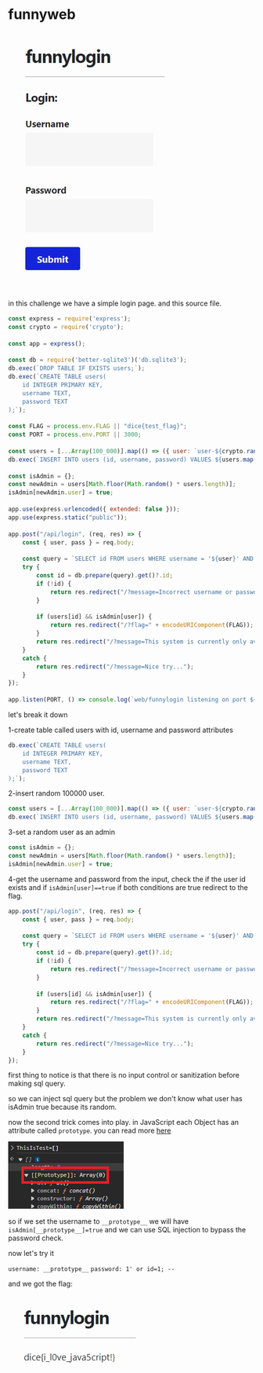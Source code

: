 # funnyweb

![Alt text](funnyweb.jpeg)

in this challenge we have a simple login page. and this source file.

```javascript
const express = require('express');
const crypto = require('crypto');

const app = express();

const db = require('better-sqlite3')('db.sqlite3');
db.exec(`DROP TABLE IF EXISTS users;`);
db.exec(`CREATE TABLE users(
    id INTEGER PRIMARY KEY,
    username TEXT,
    password TEXT
);`);

const FLAG = process.env.FLAG || "dice{test_flag}";
const PORT = process.env.PORT || 3000;

const users = [...Array(100_000)].map(() => ({ user: `user-${crypto.randomUUID()}`, pass: crypto.randomBytes(8).toString("hex") }));
db.exec(`INSERT INTO users (id, username, password) VALUES ${users.map((u,i) => `(${i}, '${u.user}', '${u.pass}')`).join(", ")}`);

const isAdmin = {};
const newAdmin = users[Math.floor(Math.random() * users.length)];
isAdmin[newAdmin.user] = true;

app.use(express.urlencoded({ extended: false }));
app.use(express.static("public"));

app.post("/api/login", (req, res) => {
    const { user, pass } = req.body;

    const query = `SELECT id FROM users WHERE username = '${user}' AND password = '${pass}';`;
    try {
        const id = db.prepare(query).get()?.id;
        if (!id) {
            return res.redirect("/?message=Incorrect username or password");
        }

        if (users[id] && isAdmin[user]) {
            return res.redirect("/?flag=" + encodeURIComponent(FLAG));
        }
        return res.redirect("/?message=This system is currently only available to admins...");
    }
    catch {
        return res.redirect("/?message=Nice try...");
    }
});

app.listen(PORT, () => console.log(`web/funnylogin listening on port ${PORT}`));
```

let's break it down

1-create table called users with id, username and password attributes

```javascript
db.exec(`CREATE TABLE users(
    id INTEGER PRIMARY KEY,
    username TEXT,
    password TEXT
);`);
```

2-insert random 100000 user.
```javascript
const users = [...Array(100_000)].map(() => ({ user: `user-${crypto.randomUUID()}`, pass: crypto.randomBytes(8).toString("hex") }));
db.exec(`INSERT INTO users (id, username, password) VALUES ${users.map((u,i) => `(${i}, '${u.user}', '${u.pass}')`).join(", ")}`);
```

3-set a random user as an admin

```javascript
const isAdmin = {};
const newAdmin = users[Math.floor(Math.random() * users.length)];
isAdmin[newAdmin.user] = true;
```

4-get the username and password from the input, check the if the user id exists and if `isAdmin[user]==true` if both conditions are true redirect to the flag.

```javascript
app.post("/api/login", (req, res) => {
    const { user, pass } = req.body;

    const query = `SELECT id FROM users WHERE username = '${user}' AND password = '${pass}';`;
    try {
        const id = db.prepare(query).get()?.id;
        if (!id) {
            return res.redirect("/?message=Incorrect username or password");
        }

        if (users[id] && isAdmin[user]) {
            return res.redirect("/?flag=" + encodeURIComponent(FLAG));
        }
        return res.redirect("/?message=This system is currently only available to admins...");
    }
    catch {
        return res.redirect("/?message=Nice try...");
    }
});
```

first thing to notice is that there is no input control or sanitization before making sql query.

so we can inject sql query but the problem we don't know what user has isAdmin true because its random.

now the second trick comes into play. in JavaScript each Object has an attribute called `prototype`. you can read more [here](https://portswigger.net/web-security/prototype-pollution)

![Alt text](Capture.PNG)

so if we set the username to `__prototype__` we will have `isAdmin[__prototype__]=true` and we can use SQL injection to bypass the password check.

now let's try it


`username: __prototype__`
`password: 1' or id=1; --`

and we got the flag:

![Alt text](flag.jpeg)
